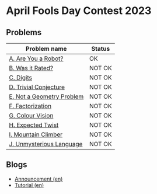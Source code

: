 # April Fools Day Contest 2023

## Problems

|Problem name|Status|
|------------|---------|
| [A. Are You a Robot?](problems/A._Are_You_a_Robot_.md)|OK|
| [B. Was it Rated?](problems/B._Was_it_Rated_.md)|NOT OK|
| [C. Digits](problems/C._Digits.md)|NOT OK|
| [D. Trivial Conjecture](problems/D._Trivial_Conjecture.md)|NOT OK|
| [E. Not a Geometry Problem](problems/E._Not_a_Geometry_Problem.md)|NOT OK|
| [F. Factorization](problems/F._Factorization.md)|NOT OK|
| [G. Colour Vision](problems/G._Colour_Vision.md)|NOT OK|
| [H. Expected Twist](problems/H._Expected_Twist.md)|NOT OK|
| [I. Mountain Climber](problems/I._Mountain_Climber.md)|NOT OK|
| [J. Unmysterious Language](problems/J._Unmysterious_Language.md)|NOT OK|
## Blogs

- [Announcement (en)](blogs/Announcement_(en).md)
- [Tutorial (en)](blogs/Tutorial_(en).md)
